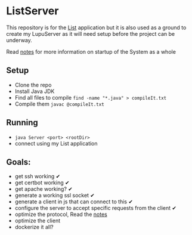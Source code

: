 # ListServer
This repository is for the [List](https://github.com/HoldenErnest/List) application but it is also used as a ground to create my LupuServer as it will need setup before the project can be underway.

Read [notes](notes.md) for more information on startup of the System as a whole

## Setup
- Clone the repo
- Install Java JDK
- Find all files to compile `find -name "*.java" > compileIt.txt`
- Compile them `javac @compileIt.txt`

## Running
- `java Server <port> <rootDir>`
- connect using my List application

## Goals:
- get ssh working ✔
- get certbot working ✔
- get apache working? ✔
- generate a working ssl socket ✔
- generate a client in js that can connect to this ✔
- configure the server to accept specific requests from the client ✔
- optimize the protocol, Read the [notes](notes.md)
- optimize the client
- dockerize it all?
